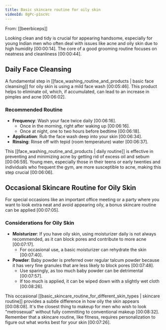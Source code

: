 ```yaml
---
title: Basic skincare routine for oily skin
videoId: 8gPc-p1scVc
---
```


From: [[beerbiceps]] <br/> 

Looking clean and tidy is crucial for appearing handsome, especially for young Indian men who often deal with issues like acne and oily skin due to high humidity <a class="yt-timestamp" data-t="00:00:14">[00:00:14]</a>. The core of a good grooming routine focuses on neatness and cleanliness <a class="yt-timestamp" data-t="00:00:44">[00:00:44]</a>.

## Daily Face Cleansing

A fundamental step in [[face_washing_routine_and_products | basic face cleansing]] for oily skin is using a mild face wash <a class="yt-timestamp" data-t="00:05:46">[00:05:46]</a>. This product helps to eliminate oil, which, if accumulated, can lead to an increase in pimples and acne <a class="yt-timestamp" data-t="00:06:02">[00:06:02]</a>.

### Recommended Routine
*   **Frequency**: Wash your face twice daily <a class="yt-timestamp" data-t="00:06:16">[00:06:16]</a>.
    *   Once in the morning, right after waking up <a class="yt-timestamp" data-t="00:06:16">[00:06:16]</a>.
    *   Once at night, one to two hours before bedtime <a class="yt-timestamp" data-t="00:06:18">[00:06:18]</a>.
*   **Application**: Rub the face wash deep into your skin <a class="yt-timestamp" data-t="00:06:34">[00:06:34]</a>.
*   **Rinsing**: Rinse off with tepid (room temperature) water <a class="yt-timestamp" data-t="00:06:37">[00:06:37]</a>.

This [[face_washing_routine_and_products | daily routine]] is effective in preventing and minimizing acne by getting rid of excess oil and sebum <a class="yt-timestamp" data-t="00:06:59">[00:06:59]</a>. Young men, especially those in their teens or early twenties and individuals who frequent the gym, are more susceptible to acne, making this step crucial <a class="yt-timestamp" data-t="00:06:06">[00:06:06]</a>.

## Occasional Skincare Routine for Oily Skin

For special occasions like an important office meeting or a party where you want to look extra neat and avoid appearing oily, a bonus skincare routine can be applied <a class="yt-timestamp" data-t="00:07:05">[00:07:05]</a>.

### Considerations for Oily Skin
*   **Moisturizer**: If you have oily skin, using moisturizer daily is not always recommended, as it can block pores and contribute to more acne <a class="yt-timestamp" data-t="00:07:17">[00:07:17]</a>.
    *   For occasional use, a basic moisturizer can rehydrate the skin <a class="yt-timestamp" data-t="00:07:40">[00:07:40]</a>.
*   **Powder**: Baby powder is preferred over regular talcum powder because it has very fine granules that are less likely to block pores <a class="yt-timestamp" data-t="00:07:48">[00:07:48]</a>.
    *   Use sparingly, as too much baby powder can be detrimental <a class="yt-timestamp" data-t="00:07:57">[00:07:57]</a>.
    *   If too much is applied, it can be wiped down with a slightly wet cloth <a class="yt-timestamp" data-t="00:08:26">[00:08:26]</a>.

This occasional [[basic_skincare_routine_for_different_skin_types | skincare routine]] provides a subtle difference in how oily the skin appears <a class="yt-timestamp" data-t="00:08:08">[00:08:08]</a>. It's the closest thing to makeup for men who wish to look "metrosexual" without fully committing to conventional makeup <a class="yt-timestamp" data-t="00:08:32">[00:08:32]</a>. Remember that a skincare routine, like fitness, requires personalization to figure out what works best for your skin <a class="yt-timestamp" data-t="00:07:26">[00:07:26]</a>.